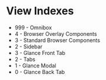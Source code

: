 # View Indexes

- 999 - Omnibox
- 4 - Browser Overlay Components
- 3 - Standard Browser Components
- 2 - Sidebar
- 3 - Glance Front Tab
- 2 - Tabs
- 1 - Glance Modal
- 0 - Glance Back Tab
